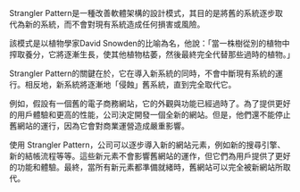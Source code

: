 

Strangler Pattern是一種改善軟體架構的設計模式，其目的是將舊的系統逐步取代為新的系統，而不會對現有系統造成任何損害或風險。

該模式是以植物學家David Snowden的比喻為名，他說：「當一株樹從別的植物中搾取養分，它將逐漸生長，使其他植物枯萎，然後最終完全代替那些過時的植物。」

Strangler Pattern的關鍵在於，它在導入新系統的同時，不會中斷現有系統的運行。相反地，新系統將逐漸地「侵蝕」舊系統，直到完全取代它。

例如，假設有一個舊的電子商務網站，它的外觀與功能已經過時了。為了提供更好的用戶體驗和更高的性能，公司決定開發一個全新的網站。但是，他們還不能停止舊網站的運行，因為它會對商業運營造成嚴重影響。

使用 Strangler Pattern，公司可以逐步導入新的網站元素，例如新的搜尋引擎、新的結帳流程等等。這些新元素不會影響舊網站的運作，但它們為用戶提供了更好的功能和體驗。最終，當所有新元素都準備就緒時，舊網站可以完全被新網站所取代。